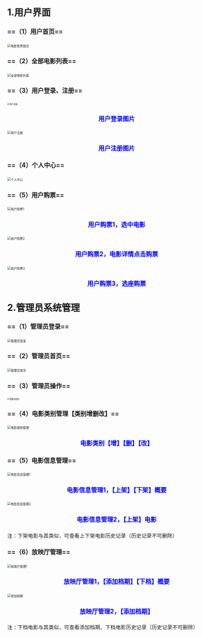 ## 1.用户界面

#### ==（1）用户首页==

<img src="D:\__study\毕设\picture\电影售票首页.png" alt="电影售票首页" style="zoom:50%;" />

#### ==（2）全部电影列表==

<img src="D:\__study\毕设\picture\全部电影列表.jpg" alt="全部电影列表" style="zoom:50%;" />

#### ==（3）用户登录、注册==

<img src="D:\__study\毕设\picture\用户登录.jpg" alt="用户登录" style="zoom: 33%;" />

<h4 align=center><font color=blue>用户登录图片</font></h4>

<img src="D:\__study\毕设\picture\用户注册.jpg" alt="用户注册" style="zoom:50%;" />

<h4 align=center><font color=blue>用户注册图片</font></h4>

#### ==（4）个人中心==

<img src="D:\__study\毕设\picture\个人中心.jpg" alt="个人中心" style="zoom:50%;" />

#### ==（5）用户购票==

<img src="D:\__study\毕设\picture\用户购票1.jpg" alt="用户购票1" style="zoom:50%;" />

<h4 align=center><font color=blue>用户购票1，选中电影</font></h4>

<img src="D:\__study\毕设\picture\用户购票2.jpg" alt="用户购票2" style="zoom:50%;" />

<h4 align=center><font color=blue>用户购票2，电影详情点击购票</font></h4>

<img src="D:\__study\毕设\picture\用户购票3.jpg" alt="用户购票3" style="zoom:50%;" />

<h4 align=center><font color=blue>用户购票3，选座购票</font></h4>

## 2.管理员系统管理

#### ==（1）管理员登录==

<img src="D:\__study\毕设\picture\管理员登录.jpg" alt="管理员登录" style="zoom: 50%;" />

#### ==（2）管理员首页==

<img src="D:\__study\毕设\picture\管理员首页.jpg" alt="管理员首页" style="zoom:50%;" />

#### ==（3）管理员操作==

<img src="D:\__study\毕设\picture\管理员操作.jpg" alt="管理员操作" style="zoom: 33%;" />

#### ==（4）电影类别管理【类别增删改】==

<img src="D:\__study\毕设\picture\电影类别管理.jpg" alt="电影类别管理" style="zoom:50%;" />

<h4 align=center><font color=blue>电影类别【增】【删】【改】</font></h4>

#### ==（5）电影信息管理==

<img src="D:\__study\毕设\picture\电影信息管理1.jpg" alt="电影信息管理1" style="zoom: 50%;" />

<h4 align=center><font color=blue>电影信息管理1，【上架】【下架】概要</font></h4>

<img src="D:\__study\毕设\picture\电影信息管理2.jpg" alt="电影信息管理2" style="zoom:50%;" />

<h4 align=center><font color=blue>电影信息管理2，【上架】电影</font></h4>

```
注：下架电影与其类似，可查看上下架电影历史记录（历史记录不可删除）
```



#### ==（6）放映厅管理==

<img src="D:\__study\毕设\picture\放映厅管理1.jpg" alt="放映厅管理1" style="zoom: 50%;" />

<h4 align=center><font color=blue>放映厅管理1，【添加档期】【下档】概要</font></h4>

<img src="D:\__study\毕设\picture\添加档期.jpg" alt="添加档期" style="zoom:50%;" />

<h4 align=center><font color=blue>放映厅管理2，【添加档期】</font></h4>

```
注：下档电影与其类似，可查看添加档期、下档电影历史记录（历史记录不可删除）
```